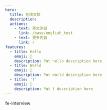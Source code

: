 ```yaml
---
hero:
  title: 在线文档
  description:
  actions:
    - text: 英文测试
      link: /base/english_test
    - text: 更多内容
      link: /
features:
  - title: Hello
    emoji: 💎
    description: Put hello description here
  - title: World
    emoji: 🌈
    description: Put world description here
  - title: '!'
    emoji: 🚀
    description: Put ! description here
---
```


fe-interview

